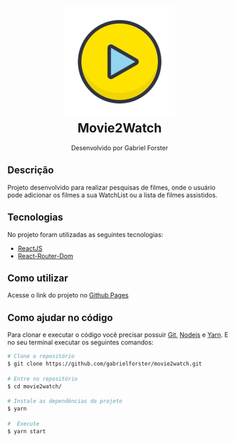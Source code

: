 <div align="center">
<h1 >
  <img src="./public/movie2watch.svg" width="250px" />
  <br>
  Movie2Watch
</h1>
<p>Desenvolvido por Gabriel Forster</p>
</div>
  
## Descrição
Projeto desenvolvido para realizar pesquisas de filmes, onde o usuário pode adicionar os filmes a sua WatchList ou a lista de filmes assistidos.

## Tecnologias
No projeto foram utilizadas as seguintes tecnologias:
   - [ReactJS](https://reactjs.org/) 
   - [React-Router-Dom](https://www.npmjs.com/package/react-router-dom)

## Como utilizar 
Acesse o link do projeto no [Github Pages](https://gabrielforster.github.io/movie2watch/)

## Como ajudar no código
Para clonar e executar o código você precisar possuir [Git](https://git-scm.com/downloads), [Nodejs](https://nodejs.org/) e [Yarn](https://yarnpkg.com/).
E no seu terminal executar os seguintes comandos: 

```bash
# Clone o repositório
$ git clone https://github.com/gabrielforster/movie2watch.git

# Entre no repositório
$ cd movie2watch/

# Instale as dependências do projeto
$ yarn

#  Execute
$ yarn start
```
